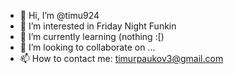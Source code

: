 - 👋 Hi, I’m @timu924
- 👀 I’m interested in Friday Night Funkin
- 🌱 I’m currently learning (nothing :[)
- 💞️ I’m looking to collaborate on ...
- 📫 How to contact me: timurpaukov3@gmail.com

<!---
timu924/timu924 is a ✨ special ✨ repository because its `README.md` (this file) appears on your GitHub profile.
You can click the Preview link to take a look at your changes.
--->
